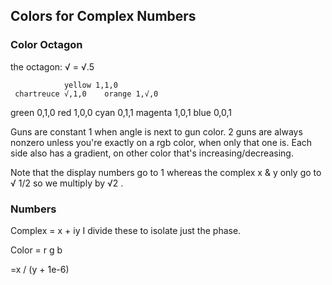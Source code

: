 ## Colors for Complex Numbers

### Color Octagon

the octagon:
√ =  √.5

                yellow 1,1,0
     chartreuce √,1,0    orange 1,√,0
green 0,1,0                     red 1,0,0
      cyan 0,1,1            magenta 1,0,1
                blue 0,0,1

Guns are constant 1 when angle is next to gun color.
2 guns are always nonzero unless you're exactly on a rgb color, when only that one is.
Each side also has a gradient, on other color that's increasing/decreasing.

Note that the display numbers go to 1 whereas the complex x & y only go to √ 1/2
so we multiply by √2 .

### Numbers
Complex = x + iy
I divide these to isolate just the phase.

Color = r g b

=x / (y + 1e-6)


